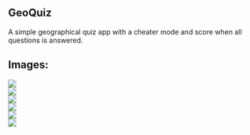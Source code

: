 <article>
	<h1>GeoQuiz</h1>
	<p>A simple geographical quiz app with a cheater mode and score when all questions is answered.</p>
</article>

<article>
	<h2>Images:</h2>
	<div>
		<img src="img/main.png">
	</div>
	<div>
		<img src="img/cheat_menu.png">
	</div>
	<div>
		<img src="img/verify_cheating.png">
	</div>
	<div>
		<img src="img/notification.png">
	</div>
	<div>
		<img src="img/result.png">
	</div>
	<div>
		<img src="img/result_landscape.png">
	</div>
</article>

